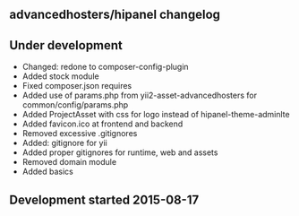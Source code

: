 advancedhosters/hipanel changelog
---------------------------------

## Under development

- Changed: redone to composer-config-plugin
- Added stock module
- Fixed composer.json requires
- Added use of params.php from yii2-asset-advancedhosters for common/config/params.php
- Added ProjectAsset with css for logo instead of hipanel-theme-adminlte
- Added favicon.ico at frontend and backend
- Removed excessive .gitignores
- Added: gitignore for yii
- Added proper gitignores for runtime, web and assets
- Removed domain module
- Added basics

## Development started 2015-08-17

